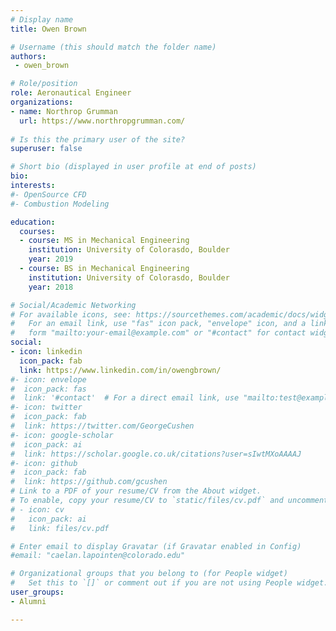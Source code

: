 ```yaml
---
# Display name
title: Owen Brown

# Username (this should match the folder name)
authors:
 - owen_brown

# Role/position
role: Aeronautical Engineer
organizations:
- name: Northrop Grumman
  url: https://www.northropgrumman.com/
  
# Is this the primary user of the site?
superuser: false

# Short bio (displayed in user profile at end of posts)
bio: 
interests:
#- OpenSource CFD
#- Combustion Modeling

education:
  courses:
  - course: MS in Mechanical Engineering
    institution: University of Colorasdo, Boulder
    year: 2019
  - course: BS in Mechanical Engineering
    institution: University of Colorasdo, Boulder
    year: 2018

# Social/Academic Networking
# For available icons, see: https://sourcethemes.com/academic/docs/widgets/#icons
#   For an email link, use "fas" icon pack, "envelope" icon, and a link in the
#   form "mailto:your-email@example.com" or "#contact" for contact widget.
social:
- icon: linkedin
  icon_pack: fab
  link: https://www.linkedin.com/in/owengbrown/
#- icon: envelope
#  icon_pack: fas
#  link: '#contact'  # For a direct email link, use "mailto:test@example.org".
#- icon: twitter
#  icon_pack: fab
#  link: https://twitter.com/GeorgeCushen
#- icon: google-scholar
#  icon_pack: ai
#  link: https://scholar.google.co.uk/citations?user=sIwtMXoAAAAJ
#- icon: github
#  icon_pack: fab
#  link: https://github.com/gcushen
# Link to a PDF of your resume/CV from the About widget.
# To enable, copy your resume/CV to `static/files/cv.pdf` and uncomment the lines below.  
# - icon: cv
#   icon_pack: ai
#   link: files/cv.pdf

# Enter email to display Gravatar (if Gravatar enabled in Config)
#email: "caelan.lapointen@colorado.edu"

# Organizational groups that you belong to (for People widget)
#   Set this to `[]` or comment out if you are not using People widget.  
user_groups:
- Alumni

---
```

